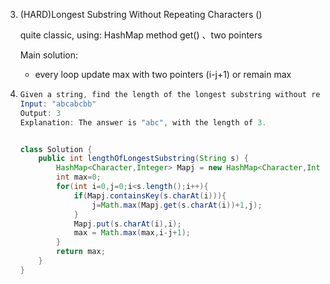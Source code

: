 3. (HARD)Longest Substring Without Repeating Characters ()

   quite classic, using:  HashMap method get()  、two pointers

   Main solution: 

   - every loop update max with two pointers (i-j+1) or remain max

3. ```java
   Given a string, find the length of the longest substring without repeating characters.
   Input: "abcabcbb"
   Output: 3 
   Explanation: The answer is "abc", with the length of 3. 
   
   
   class Solution {
       public int lengthOfLongestSubstring(String s) {
           HashMap<Character,Integer> Mapj = new HashMap<Character,Integer>();
           int max=0;
           for(int i=0,j=0;i<s.length();i++){
               if(Mapj.containsKey(s.charAt(i))){
                   j=Math.max(Mapj.get(s.charAt(i))+1,j);
               }
               Mapj.put(s.charAt(i),i);
               max = Math.max(max,i-j+1);
           }
           return max;
       }
   }
   ```
